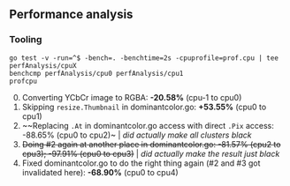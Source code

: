 ## Performance analysis

### Tooling
    go test -v -run=^$ -bench=. -benchtime=2s -cpuprofile=prof.cpu | tee perfAnalysis/cpuX
    benchcmp perfAnalysis/cpu0 perfAnalysis/cpu1
    profcpu


0. Converting YCbCr image to RGBA: **-20.58%** (cpu-1 to cpu0)
1. Skipping ````resize.Thumbnail```` in dominantcolor.go: **+53.55%** (cpu0 to cpu1)
2. ~~Replacing ````.At```` in dominantcolor.go access with direct ````.Pix```` access: -88.65% (cpu0 to cpu2)~     | *did actually make all clusters black*
3. ~~Doing #2 again at another place in dominantcolor.go: -81.57% (cpu2 to cpu3); -97.91% (cpu0 to cpu3)~~          | *did actually make the result just black*
4. Fixed dominantcolor.go to do the right thing again (#2 and #3 got invalidated here): **-68.90%** (cpu0 to cpu4)
